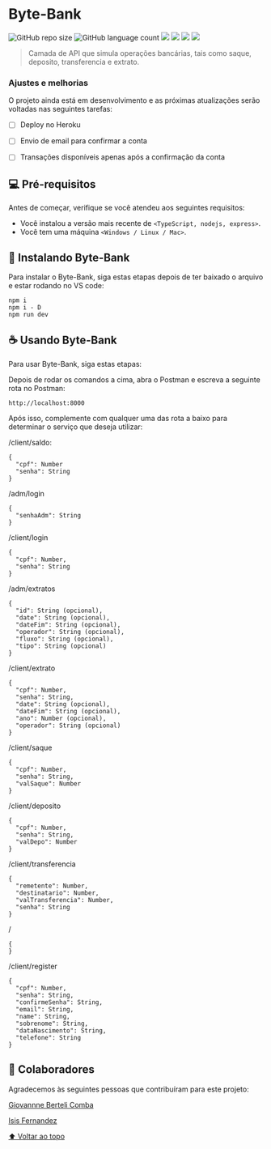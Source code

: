 # Byte-Bank

<!---Esses são exemplos. Veja https://shields.io para outras pessoas ou para personalizar este conjunto de escudos. Você pode querer incluir dependências, status do projeto e informações de licença aqui--->

![GitHub repo size](https://img.shields.io/github/repo-size/IsisFernandez/Byte-Bank?style=for-the-badge)
![GitHub language count](https://img.shields.io/github/languages/count/IsisFernandez/Byte-Bank?style=for-the-badge)
<img src="https://img.shields.io/badge/TypeScript-007ACC?style=for-the-badge&logo=typescript&logoColor=white" />
<img src="https://img.shields.io/badge/Node.js-43853D?style=for-the-badge&logo=node.js&logoColor=white" /> 
<img src="https://img.shields.io/badge/Express.js-404D59?style=for-the-badge" />
<img src="https://img.shields.io/badge/MongoDB-4EA94B?style=for-the-badge&logo=mongodb&logoColor=white" /> 


<!---<img src="exemplo-image.png" alt="exemplo imagem">--->

> Camada de API que simula operações bancárias, tais como saque, deposito, transferencia e extrato.
### Ajustes e melhorias

O projeto ainda está em desenvolvimento e as próximas atualizações serão voltadas nas seguintes tarefas:

- [ ] Deploy no Heroku
- [ ] Envio de email para confirmar a conta
- [ ] Transações disponíveis apenas após a confirmação da conta


## 💻 Pré-requisitos

Antes de começar, verifique se você atendeu aos seguintes requisitos:
<!---Estes são apenas requisitos de exemplo. Adicionar, duplicar ou remover conforme necessário--->
* Você instalou a versão mais recente de `<TypeScript, nodejs, express>`.
* Você tem uma máquina `<Windows / Linux / Mac>`. 

## 🚀 Instalando Byte-Bank

Para instalar o Byte-Bank, siga estas etapas depois de ter baixado o arquivo e estar rodando no VS code:

<!---Linux e macOS:
```
npm i
npm i -D
npm run dev
```

Windows:--->
```
npm i
npm i - D
npm run dev
```

## ☕ Usando Byte-Bank

Para usar Byte-Bank, siga estas etapas:

Depois de rodar os comandos a cima, abra o Postman e escreva a seguinte rota no Postman:

```
http://localhost:8000
```

Após isso, complemente com qualquer uma das rota a baixo para determinar o serviço que deseja utilizar:

/client/saldo: 
```
{
  "cpf": Number
  "senha": String
}

```
/adm/login 
``` 
{
  "senhaAdm": String
}
```
/client/login 
``` 
{
  "cpf": Number,
  "senha": String
}
```
/adm/extratos 
```
{
  "id": String (opcional),
  "date": String (opcional),
  "dateFim": String (opcional),
  "operador": String (opcional),
  "fluxo": String (opcional),
  "tipo": String (opcional)
}
```
/client/extrato 
``` 
{
  "cpf": Number,
  "senha": String,
  "date": String (opcional),
  "dateFim": String (opcional),
  "ano": Number (opcional),
  "operador": String (opcional)
}
```
/client/saque 
``` 
{
  "cpf": Number,
  "senha": String,
  "valSaque": Number
}
```
/client/deposito 
``` 
{
  "cpf": Number,
  "senha": String,
  "valDepo": Number
}
```
/client/transferencia 
```
{
  "remetente": Number,
  "destinatario": Number,
  "valTransferencia": Number,
  "senha": String
}
```
/ 
```
{
}
```
/client/register 
```
{
  "cpf": Number,
  "senha": String,
  "confirmeSenha": String,
  "email": String,
  "name": String,
  "sobrenome": String,
  "dataNascimento": String,
  "telefone": String
}
```

<!---Adicione comandos de execução e exemplos que você acha que os usuários acharão úteis. Fornece uma referência de opções para pontos de bônus!--->

<!---## 📫 Contribuindo para <nome_do_projeto>
Se o seu README for longo ou se você tiver algum processo ou etapas específicas que deseja que os contribuidores sigam, considere a criação de um arquivo CONTRIBUTING.md separado
Para contribuir com <nome_do_projeto>, siga estas etapas:

1. Bifurque este repositório.
2. Crie um branch: `git checkout -b <nome_branch>`.
3. Faça suas alterações e confirme-as: `git commit -m '<mensagem_commit>'`
4. Envie para o branch original: `git push origin <nome_do_projeto> / <local>`
5. Crie a solicitação de pull.

Como alternativa, consulte a documentação do GitHub em [como criar uma solicitação pull](https://help.github.com/en/github/collaborating-with-issues-and-pull-requests/creating-a-pull-request).
--->
## 🤝 Colaboradores

Agradecemos às seguintes pessoas que contribuíram para este projeto:

[Giovannne Berteli Comba](https://github.com/hethus) 

[Isis Fernandez](https://github.com/IsisFernandez)


<!---## 😄 Seja um dos contribuidores<br>

Quer fazer parte desse projeto? Clique [AQUI](CONTRIBUTING.md) e leia como contribuir.

## 📝 Licença

Esse projeto está sob licença. Veja o arquivo [LICENÇA](LICENSE.md) para mais detalhes.--->

[⬆ Voltar ao topo](#nome-do-projeto)<br>
